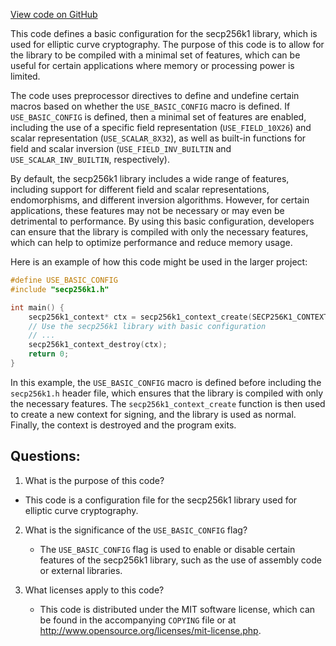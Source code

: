 [View code on GitHub](https://github.com/cosmos/cosmos-sdk/blob/main/crypto/keys/secp256k1/internal/secp256k1/libsecp256k1/src/basic-config.h)

This code defines a basic configuration for the secp256k1 library, which is used for elliptic curve cryptography. The purpose of this code is to allow for the library to be compiled with a minimal set of features, which can be useful for certain applications where memory or processing power is limited.

The code uses preprocessor directives to define and undefine certain macros based on whether the `USE_BASIC_CONFIG` macro is defined. If `USE_BASIC_CONFIG` is defined, then a minimal set of features are enabled, including the use of a specific field representation (`USE_FIELD_10X26`) and scalar representation (`USE_SCALAR_8X32`), as well as built-in functions for field and scalar inversion (`USE_FIELD_INV_BUILTIN` and `USE_SCALAR_INV_BUILTIN`, respectively).

By default, the secp256k1 library includes a wide range of features, including support for different field and scalar representations, endomorphisms, and different inversion algorithms. However, for certain applications, these features may not be necessary or may even be detrimental to performance. By using this basic configuration, developers can ensure that the library is compiled with only the necessary features, which can help to optimize performance and reduce memory usage.

Here is an example of how this code might be used in the larger project:

```c
#define USE_BASIC_CONFIG
#include "secp256k1.h"

int main() {
    secp256k1_context* ctx = secp256k1_context_create(SECP256K1_CONTEXT_SIGN);
    // Use the secp256k1 library with basic configuration
    // ...
    secp256k1_context_destroy(ctx);
    return 0;
}
```

In this example, the `USE_BASIC_CONFIG` macro is defined before including the `secp256k1.h` header file, which ensures that the library is compiled with only the necessary features. The `secp256k1_context_create` function is then used to create a new context for signing, and the library is used as normal. Finally, the context is destroyed and the program exits.
## Questions: 
 1. What is the purpose of this code?
   - This code is a configuration file for the secp256k1 library used for elliptic curve cryptography.

2. What is the significance of the `USE_BASIC_CONFIG` flag?
   - The `USE_BASIC_CONFIG` flag is used to enable or disable certain features of the secp256k1 library, such as the use of assembly code or external libraries.

3. What licenses apply to this code?
   - This code is distributed under the MIT software license, which can be found in the accompanying `COPYING` file or at http://www.opensource.org/licenses/mit-license.php.